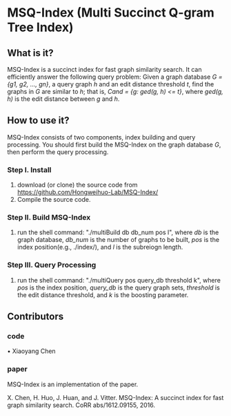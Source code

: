 # MSQ-Index (Multi Succinct Q-gram Tree Index)

## What is it?
MSQ-Index is a succinct index for fast graph similarity search. It can efficiently answer the following query problem: Given a graph database *G = {g1, g2, ..., gn}*, a query graph *h* and an edit distance threshold *t*, find the graphs in *G* are similar to *h*; that is, *Cand = {g: ged(g, h) <= t}*, where *ged(g, h)* is the edit distance between *g* and *h*.
	 
## How to use it?
   MSQ-Index consists of two components, index building and query processing. You should first build the MSQ-Index on the graph database *G*, then perform the query processing. 
### Step I. Install
   1. download (or clone) the source code from https://github.com/Hongweihuo-Lab/MSQ-Index/
   2. Compile the source code. 
### Step II. Build MSQ-Index 
   1. run the shell command: "./multiBuild db db_num pos l", where *db* is the graph database, *db_num* is the number of graphs to be built, *pos* is the index position(e.g., ./index/), and *l* is the subreiogn length. 
### Step III. Query Processing
   1. run the shell command: "./multiQuery pos query_db threshold k", where *pos* is the index position, *query_db* is the query graph sets, *threshold* is the edit distance threshold, and *k* is the boosting 
   parameter. 

## Contributors
### code
•	Xiaoyang Chen 
### paper
MSQ-Index is an implementation of the paper.

X. Chen, H. Huo, J. Huan, and J. Vitter. MSQ-Index: A succinct index for fast graph similarity search. CoRR abs/1612.09155, 2016.

